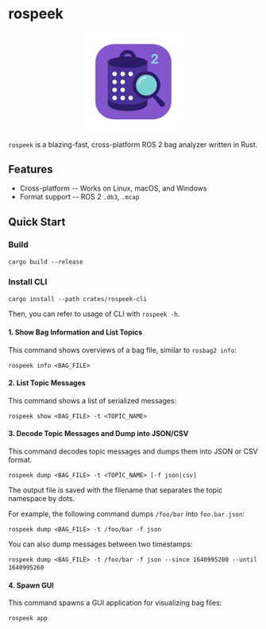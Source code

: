 # rospeek

<div align="center">
    <img src="./docs/assets/icon.png" alt="icon" width="40%"/>
</div>

`rospeek` is a blazing-fast, cross-platform ROS 2 bag analyzer written in Rust.

## Features

- Cross-platform -- Works on Linux, macOS, and Windows
- Format support -- ROS 2 `.db3`, `.mcap`

## Quick Start

### Build

```shell
cargo build --release
```

### Install CLI

```shell
cargo install --path crates/rospeek-cli
```

Then, you can refer to usage of CLI with `rospeek -h`.

#### 1. Show Bag Information and List Topics

This command shows overviews of a bag file, similar to `rosbag2 info`:

```shell
rospeek info <BAG_FILE>
```

#### 2. List Topic Messages

This command shows a list of serialized messages:

```shell
rospeek show <BAG_FILE> -t <TOPIC_NAME>
```

#### 3. Decode Topic Messages and Dump into JSON/CSV

This command decodes topic messages and dumps them into JSON or CSV format.

```shell
rospeek dump <BAG_FILE> -t <TOPIC_NAME> [-f json|csv]
```

The output file is saved with the filename that separates the topic namespace by dots.

For example, the following command dumps `/foo/bar` into `foo.bar.json`:

```shell
rospeek dump <BAG_FILE> -t /foo/bar -f json
```

You can also dump messages between two timestamps:

```shell
rospeek dump <BAG_FILE> -t /foo/bar -f json --since 1640995200 --until 1640995260
```

#### 4. Spawn GUI

This command spawns a GUI application for visualizing bag files:

```shell
rospeek app
```
